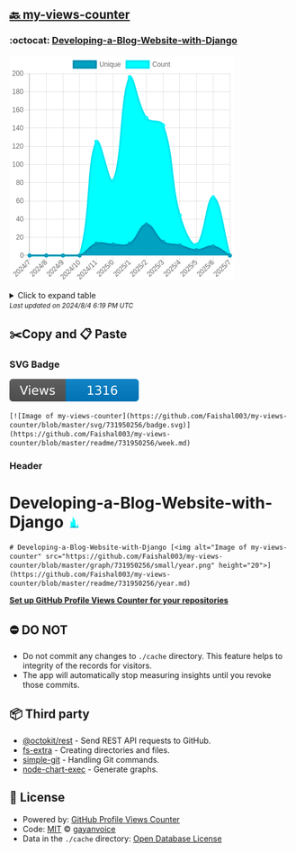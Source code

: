 ## [🔙 my-views-counter](https://github.com/Faishal003/my-views-counter)

### :octocat: [Developing-a-Blog-Website-with-Django](https://github.com/Faishal003/Developing-a-Blog-Website-with-Django)
![Image of my-views-counter](https://github.com/Faishal003/my-views-counter/blob/master/graph/731950256/large/year.png)

<details>
	<summary>Click to expand table</summary>
	<h2>:calendar: Year Page Views Table</h2>
<table>
	<tr>
		<th>
			Last Updated
		</th>
		<th>
			Unique
		</th>
		<th>
			Count
		</th>
	</tr>
	<tr>
		<td>
			<code>2024/8/1</code>
		</td>
		<td>
			<code>0</code>
		</td>
		<td>
			<code>0</code>
		</td>
	</tr>
	<tr>
		<td>
			<code>2024/7/1</code>
		</td>
		<td>
			<code>10</code>
		</td>
		<td>
			<code>64</code>
		</td>
	</tr>
	<tr>
		<td>
			<code>2024/6/1</code>
		</td>
		<td>
			<code>6</code>
		</td>
		<td>
			<code>12</code>
		</td>
	</tr>
	<tr>
		<td>
			<code>2024/5/1</code>
		</td>
		<td>
			<code>11</code>
		</td>
		<td>
			<code>44</code>
		</td>
	</tr>
	<tr>
		<td>
			<code>2024/4/1</code>
		</td>
		<td>
			<code>15</code>
		</td>
		<td>
			<code>143</code>
		</td>
	</tr>
	<tr>
		<td>
			<code>2024/3/1</code>
		</td>
		<td>
			<code>34</code>
		</td>
		<td>
			<code>151</code>
		</td>
	</tr>
	<tr>
		<td>
			<code>2024/2/1</code>
		</td>
		<td>
			<code>13</code>
		</td>
		<td>
			<code>196</code>
		</td>
	</tr>
	<tr>
		<td>
			<code>2024/1/1</code>
		</td>
		<td>
			<code>12</code>
		</td>
		<td>
			<code>82</code>
		</td>
	</tr>
	<tr>
		<td>
			<code>2023/12/1</code>
		</td>
		<td>
			<code>13</code>
		</td>
		<td>
			<code>125</code>
		</td>
	</tr>
	<tr>
		<td>
			<code>2023/11/1</code>
		</td>
		<td>
			<code>0</code>
		</td>
		<td>
			<code>0</code>
		</td>
	</tr>
	<tr>
		<td>
			<code>2023/10/1</code>
		</td>
		<td>
			<code>0</code>
		</td>
		<td>
			<code>0</code>
		</td>
	</tr>
	<tr>
		<td>
			<code>2023/9/1</code>
		</td>
		<td>
			<code>0</code>
		</td>
		<td>
			<code>0</code>
		</td>
	</tr>
	<tr>
		<td>
			<code>2023/8/1</code>
		</td>
		<td>
			<code>0</code>
		</td>
		<td>
			<code>0</code>
		</td>
	</tr>
</table>

</details>
<small><i>Last updated on 2024/8/4 6:19 PM UTC</i></small>

## ✂️Copy and 📋 Paste
### SVG Badge
[![Image of my-views-counter](https://github.com/Faishal003/my-views-counter/blob/master/svg/731950256/badge.svg)](https://github.com/Faishal003/my-views-counter/blob/master/readme/731950256/week.md)
```readme
[![Image of my-views-counter](https://github.com/Faishal003/my-views-counter/blob/master/svg/731950256/badge.svg)](https://github.com/Faishal003/my-views-counter/blob/master/readme/731950256/week.md)
```
### Header
# Developing-a-Blog-Website-with-Django [<img alt="Image of my-views-counter" src="https://github.com/Faishal003/my-views-counter/blob/master/graph/731950256/small/year.png" height="20">](https://github.com/Faishal003/my-views-counter/blob/master/readme/731950256/year.md)
```readme
# Developing-a-Blog-Website-with-Django [<img alt="Image of my-views-counter" src="https://github.com/Faishal003/my-views-counter/blob/master/graph/731950256/small/year.png" height="20">](https://github.com/Faishal003/my-views-counter/blob/master/readme/731950256/year.md)
```
[**Set up GitHub Profile Views Counter for your repositories**](https://github.com/gayanvoice/github-profile-views-counter)
## ⛔ DO NOT
- Do not commit any changes to `./cache` directory. This feature helps to integrity of the records for visitors.
- The app will automatically stop measuring insights until you revoke those commits.
## 📦 Third party

- [@octokit/rest](https://www.npmjs.com/package/@octokit/rest) - Send REST API requests to GitHub.
- [fs-extra](https://www.npmjs.com/package/fs-extra) - Creating directories and files.
- [simple-git](https://www.npmjs.com/package/simple-git) - Handling Git commands.
- [node-chart-exec](https://www.npmjs.com/package/node-chart-exec) - Generate graphs.
## 📄 License
- Powered by: [GitHub Profile Views Counter](https://github.com/gayanvoice/github-profile-views-counter)
- Code: [MIT](./LICENSE) © [gayanvoice](https://github.com/gayanvoice/github-profile-views-counter)
- Data in the `./cache` directory: [Open Database License](https://opendatacommons.org/licenses/odbl/1-0/)